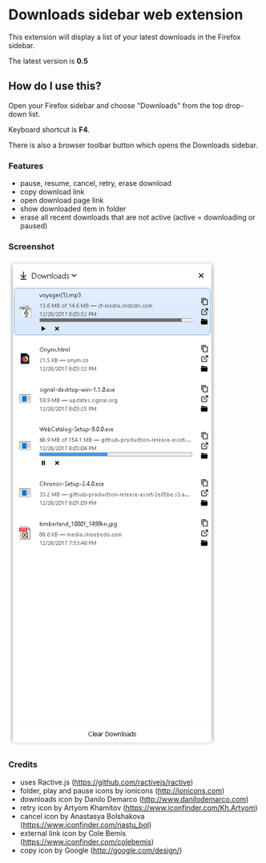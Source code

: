 # Downloads sidebar web extension

This extension will display a list of your latest downloads in the Firefox sidebar.

The latest version is **0.5**

## How do I use this?

Open your Firefox sidebar and choose "Downloads" from the top drop-down list.

Keyboard shortcut is **F4**.

There is also a browser toolbar button which opens the Downloads sidebar.

### Features

* pause, resume, cancel, retry, erase download
* copy download link
* open download page link
* show downloaded item in folder
* erase all recent downloads that are not active (active = downloading or paused)

### Screenshot

![](screenshot.png)

### Credits

* uses Ractive.js (https://github.com/ractivejs/ractive)
* folder, play and pause icons by ionicons (http://ionicons.com)
* downloads icon by Danilo Demarco (http://www.danilodemarco.com)
* retry icon by Artyom Khamitov (https://www.iconfinder.com/Kh.Artyom)
* cancel icon by Anastasya Bolshakova (https://www.iconfinder.com/nastu_bol)
* external link icon by Cole Bemis (https://www.iconfinder.com/colebemis)
* copy icon by Google (http://google.com/design/)
